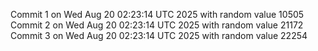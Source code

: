 Commit 1 on Wed Aug 20 02:23:14 UTC 2025 with random value 10505
Commit 2 on Wed Aug 20 02:23:14 UTC 2025 with random value 21172
Commit 3 on Wed Aug 20 02:23:14 UTC 2025 with random value 22254
